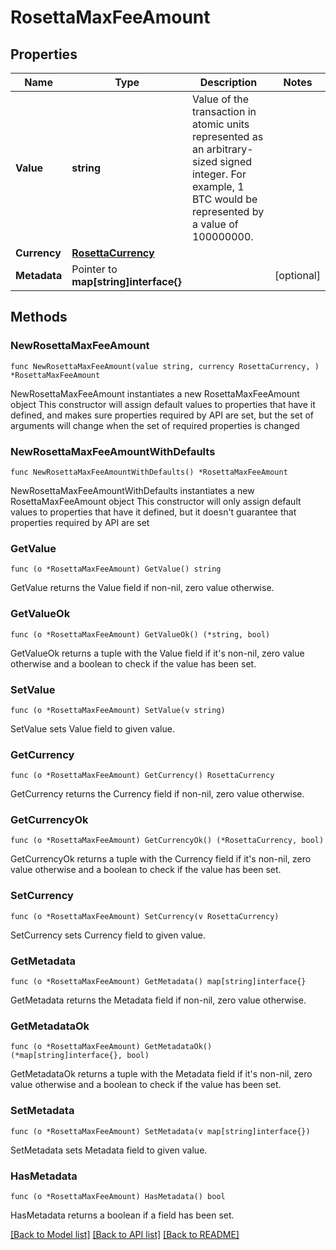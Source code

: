# RosettaMaxFeeAmount

## Properties

Name | Type | Description | Notes
------------ | ------------- | ------------- | -------------
**Value** | **string** | Value of the transaction in atomic units represented as an arbitrary-sized signed integer. For example, 1 BTC would be represented by a value of 100000000. | 
**Currency** | [**RosettaCurrency**](RosettaCurrency.md) |  | 
**Metadata** | Pointer to **map[string]interface{}** |  | [optional] 

## Methods

### NewRosettaMaxFeeAmount

`func NewRosettaMaxFeeAmount(value string, currency RosettaCurrency, ) *RosettaMaxFeeAmount`

NewRosettaMaxFeeAmount instantiates a new RosettaMaxFeeAmount object
This constructor will assign default values to properties that have it defined,
and makes sure properties required by API are set, but the set of arguments
will change when the set of required properties is changed

### NewRosettaMaxFeeAmountWithDefaults

`func NewRosettaMaxFeeAmountWithDefaults() *RosettaMaxFeeAmount`

NewRosettaMaxFeeAmountWithDefaults instantiates a new RosettaMaxFeeAmount object
This constructor will only assign default values to properties that have it defined,
but it doesn't guarantee that properties required by API are set

### GetValue

`func (o *RosettaMaxFeeAmount) GetValue() string`

GetValue returns the Value field if non-nil, zero value otherwise.

### GetValueOk

`func (o *RosettaMaxFeeAmount) GetValueOk() (*string, bool)`

GetValueOk returns a tuple with the Value field if it's non-nil, zero value otherwise
and a boolean to check if the value has been set.

### SetValue

`func (o *RosettaMaxFeeAmount) SetValue(v string)`

SetValue sets Value field to given value.


### GetCurrency

`func (o *RosettaMaxFeeAmount) GetCurrency() RosettaCurrency`

GetCurrency returns the Currency field if non-nil, zero value otherwise.

### GetCurrencyOk

`func (o *RosettaMaxFeeAmount) GetCurrencyOk() (*RosettaCurrency, bool)`

GetCurrencyOk returns a tuple with the Currency field if it's non-nil, zero value otherwise
and a boolean to check if the value has been set.

### SetCurrency

`func (o *RosettaMaxFeeAmount) SetCurrency(v RosettaCurrency)`

SetCurrency sets Currency field to given value.


### GetMetadata

`func (o *RosettaMaxFeeAmount) GetMetadata() map[string]interface{}`

GetMetadata returns the Metadata field if non-nil, zero value otherwise.

### GetMetadataOk

`func (o *RosettaMaxFeeAmount) GetMetadataOk() (*map[string]interface{}, bool)`

GetMetadataOk returns a tuple with the Metadata field if it's non-nil, zero value otherwise
and a boolean to check if the value has been set.

### SetMetadata

`func (o *RosettaMaxFeeAmount) SetMetadata(v map[string]interface{})`

SetMetadata sets Metadata field to given value.

### HasMetadata

`func (o *RosettaMaxFeeAmount) HasMetadata() bool`

HasMetadata returns a boolean if a field has been set.


[[Back to Model list]](../README.md#documentation-for-models) [[Back to API list]](../README.md#documentation-for-api-endpoints) [[Back to README]](../README.md)


